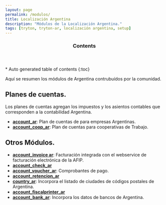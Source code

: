 ```yaml
---
layout: page
permalink: /modulos/
title: Localización Argentina
description: "Módulos de la Localización Argentina."
tags: [tryton, tryton-ar, localización argentina, setup]
---
```

<section id="table-of-contents" class="toc">
  <header>
    <h3>Contents</h3>
  </header>
<div id="drawer" markdown="1">
*  Auto generated table of contents
{:toc}
</div>
</section><!-- /#table-of-contents -->

Aquí se resumen los módulos de Argentina contrubuídos por la comunidad.

Planes de cuentas.
-----------------

Los planes de cuentas agregan los impuestos y los asientos contables
que corresponden a la contabilidad Argentina.

 - [**account_ar**](http://bitbucket.org/thymbra/account_ar): Plan de cuentas de para empresas Argentinas.
 - [**account_coop_ar**](http://github.com/gcoop-libre/account_coop_ar): Plan de cuentas para cooperativas de Trabajo.

Otros Módulos.
--------------

 - [**account_invoice ar**](http://github.com/tryton-ar/account_invoice_ar):
   Facturación integrada con el webservice de facturación electrónica
   de la AFIP.
 - [**account_check_ar**](http://bitbucket.org/thymbra/account_check_ar)
 - [**account_voucher_ar**](http://bitbucket.org/thymbra/account_voucher_ar): Comprobantes de pago.
 - [**account_retencion_ar**](http://bitbucket.org/thymbra/account_retencion_ar)
 - [**country_ar**](http://bitbucket.org/thymbra/country_ar): Incorpora el listado de ciudades de códigos postales de Argentina.
 - [**account_fiscalprinter_ar**](http://bitbucket.org/thymbra/account_fiscalprinter_ar)
 - [**account_bank_ar**](http://bitbucket.org/thymbra/account_bank_ar): Incorpora los datos de bancos de Argentina.
